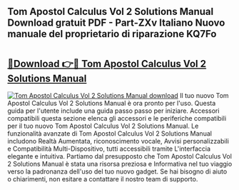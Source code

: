 ## Tom Apostol Calculus Vol 2 Solutions Manual Download gratuit PDF - Part-ZXv Italiano Nuovo manuale del proprietario di riparazione KQ7Fo

# <h2><a href="http://dffif1.blite.top/?on=Tom+Apostol+Calculus+Vol+2+Solutions+Manual">🔗Download 👉🔴 Tom Apostol Calculus Vol 2 Solutions Manual</a></h2>

[![Tom Apostol Calculus Vol 2 Solutions Manual download](https://i.imgur.com/lujVjoI.png)](http://dffif1.blite.top/?on=Tom+Apostol+Calculus+Vol+2+Solutions+Manual)
Il tuo nuovo Tom Apostol Calculus Vol 2 Solutions Manual è ora pronto per l'uso. Questa guida per l'utente include una guida passo passo per iniziare. Accessori compatibili questa sezione elenca gli accessori e le periferiche compatibili per il tuo nuovo Tom Apostol Calculus Vol 2 Solutions Manual. Le funzionalità avanzate di Tom Apostol Calculus Vol 2 Solutions Manual includono Realtà Aumentata, riconoscimento vocale, Avvisi personalizzabili e Compatibilità Multi-Dispositivo, tutti accessibili tramite L'interfaccia elegante e intuitiva. Partiamo dal presupposto che Tom Apostol Calculus Vol 2 Solutions Manual è stata una risorsa preziosa e Informativa nel tuo viaggio verso la padronanza dell'uso del tuo nuovo gadget. Se hai bisogno di aiuto o chiarimenti, non esitare a contattare il nostro team di supporto.
